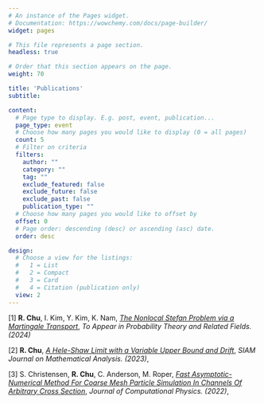 ```yaml
---
# An instance of the Pages widget.
# Documentation: https://wowchemy.com/docs/page-builder/
widget: pages

# This file represents a page section.
headless: true

# Order that this section appears on the page.
weight: 70

title: 'Publications'
subtitle:

content:
  # Page type to display. E.g. post, event, publication...
  page_type: event
  # Choose how many pages you would like to display (0 = all pages)
  count: 5
  # Filter on criteria
  filters:
    author: ""
    category: ""
    tag: ""
    exclude_featured: false
    exclude_future: false
    exclude_past: false
    publication_type: ""
  # Choose how many pages you would like to offset by
  offset: 0
  # Page order: descending (desc) or ascending (asc) date.
  order: desc

design:
  # Choose a view for the listings:
  #   1 = List
  #   2 = Compact
  #   3 = Card
  #   4 = Citation (publication only)
  view: 2
--- 
```

[1] **R. Chu**, I. Kim, Y. Kim, K. Nam, [*The Nonlocal Stefan Problem via a Martingale Transport*](https://arxiv.org/abs/2310.04640), *To Appear in Probability Theory and Related Fields. (2024)*

[2] **R. Chu**, [*A Hele-Shaw Limit with a Variable Upper Bound and Drift*](https://arxiv.org/abs/2203.02644), *SIAM Journal on Mathematical Analysis. (2023)*, 

[3] S. Christensen, **R. Chu**, C. Anderson, M. Roper, [*Fast Asymptotic-Numerical Method For Coarse Mesh Particle Simulation In Channels Of Arbitrary Cross Section*](https://arxiv.org/abs/2110.13979), *Journal of Computational Physics. (2022)*, 







